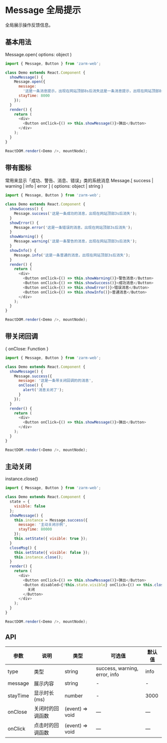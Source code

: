 # Message 全局提示

全局展示操作反馈信息。

## 基本用法

Message.open( options: object )

```js
import { Message, Button } from 'zarm-web';

class Demo extends React.Component {
  showMessage() {
    Message.open({
      message:
        '这是一条消息提示，出现在网站顶部8s后消失这是一条消息提示，出现在网站顶部8s后消失这是一条消息提示，出现在网站顶部8s后消失这是一条消息提示，出现在网站顶部8s后消失这是一条消息提示，出现在网站顶部8s后消失',
      stayTime: 8000
    });
  }
  render() {
    return (
      <div>
        <Button onClick={() => this.showMessage()}>弹出</Button>
      </div>
    );
  }
}

ReactDOM.render(<Demo />, mountNode);
```

## 带有图标

常用来显示「成功、警告、消息、错误」类的系统消息
Message.[ success | warning | info | error ] ( options: object | string )

```js
import { Message, Button } from 'zarm-web';

class Demo extends React.Component {
  showSuccess() {
    Message.success('这是一条成功的消息，出现在网站顶部3s后消失');
  }
  showError() {
    Message.error('这是一条错误的消息，出现在网站顶部3s后消失');
  }
  showWarning() {
    Message.warning('这是一条警告的消息，出现在网站顶部3s后消失');
  }
  showInfo() {
    Message.info('这是一条普通的消息，出现在网站顶部3s后消失');
  }
  render() {
    return (
      <div>
        <Button onClick={() => this.showWarning()}>警告消息</Button>
        <Button onClick={() => this.showSuccess()}>成功消息</Button>
        <Button onClick={() => this.showError()}>错误消息</Button>
        <Button onClick={() => this.showInfo()}>普通消息</Button>
      </div>
    );
  }
}

ReactDOM.render(<Demo />, mountNode);
```

## 带关闭回调

{ onClose: Function }

```js
import { Message, Button } from 'zarm-web';

class Demo extends React.Component {
  showMessage() {
    Message.success({
      message: '这是一条带关闭回调的的消息',
      onClose() {
        alert('消息关闭了');
      }
    });
  }
  render() {
    return (
      <div>
        <Button onClick={() => this.showMessage()}>弹出</Button>
      </div>
    );
  }
}

ReactDOM.render(<Demo />, mountNode);
```

## 主动关闭

instance.close()

```js
import { Message, Button } from 'zarm-web';

class Demo extends React.Component {
  state = {
    visible: false
  };
  showMessage() {
    this.instance = Message.success({
      message: '主动关闭示例',
      stayTime: 80000
    });
    this.setState({ visible: true });
  }
  closeMsg() {
    this.setState({ visible: false });
    this.instance.close();
  }
  render() {
    return (
      <div>
        <Button onClick={() => this.showMessage()}>弹出</Button>
        <Button disabled={!this.state.visible} onClick={() => this.closeMsg()}>
          关闭
        </Button>
      </div>
    );
  }
}

ReactDOM.render(<Demo />, mountNode);
```

## API

| 参数     | 说明             | 类型            | 可选值                        | 默认值 |
| -------- | ---------------- | --------------- | ----------------------------- | ------ |
| type     | 类型             | string          | success, warning, error, info | info   |
| message  | 展示内容         | string          | -                             | -      |
| stayTime | 显示时长(ms)     | number          | -                             | 3000   |
| onClose  | 关闭时的回调函数 | (event) => void | —                             | —      |
| onClick  | 点击时的回调函数 | (event) => void | —                             | —      |

